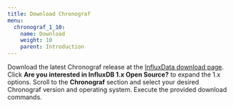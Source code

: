 ```yaml
---
title: Download Chronograf
menu:
  chronograf_1_10:
    name: Download
    weight: 10
    parent: Introduction
---
```


Download the latest Chronograf release at the [InfluxData download page](https://portal.influxdata.com/downloads).
Click **Are you interested in InfluxDB 1.x Open Source?** to expand the 1.x options. Scroll to the **Chronograf** section and select your desired Chronograf version and operating system. Execute the provided download commands.


